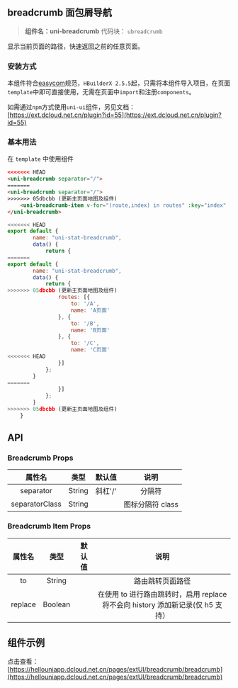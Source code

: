 
## breadcrumb 面包屑导航
> **组件名：uni-breadcrumb**
> 代码块： `ubreadcrumb`

显示当前页面的路径，快速返回之前的任意页面。

### 安装方式

本组件符合[easycom](https://uniapp.dcloud.io/collocation/pages?id=easycom)规范，`HBuilderX 2.5.5`起，只需将本组件导入项目，在页面`template`中即可直接使用，无需在页面中`import`和注册`components`。

如需通过`npm`方式使用`uni-ui`组件，另见文档：[https://ext.dcloud.net.cn/plugin?id=55](https://ext.dcloud.net.cn/plugin?id=55)

### 基本用法

在 ``template`` 中使用组件

```html
<<<<<<< HEAD
<uni-breadcrumb separator="/">
=======
<uni-breadcrumb separator="/">
>>>>>>> 05dbcbb (更新主页面地图及组件)
	<uni-breadcrumb-item v-for="(route,index) in routes" :key="index" :to="route.to">{{route.name}}</uni-breadcrumb-item>
</uni-breadcrumb>
```

```js
<<<<<<< HEAD
export default {
		name: "uni-stat-breadcrumb",
		data() {
			return {
=======
export default {
		name: "uni-stat-breadcrumb",
		data() {
			return {
>>>>>>> 05dbcbb (更新主页面地图及组件)
				routes: [{
					to: '/A',
					name: 'A页面'
				}, {
					to: '/B',
					name: 'B页面'
				}, {
					to: '/C',
					name: 'C页面'
<<<<<<< HEAD
				}]
			};
		}
=======
				}]
			};
		}
>>>>>>> 05dbcbb (更新主页面地图及组件)
	}
```


## API

### Breadcrumb Props

|属性名			|类型	|默认值	|说明				|
|:-:			|:-:	|:-:	|:-:				|
|separator		|String	|斜杠'/' |分隔符				|
|separatorClass	|String	|		|图标分隔符 class	    |

### Breadcrumb Item Props

|属性名	|类型			|默认值	|说明																			|
|:-:	|:-:			|:-:	|:-:																			|
|to		|String     	|		|路由跳转页面路径           														|
|replace|Boolean		|		|在使用 to 进行路由跳转时，启用 replace 将不会向 history 添加新记录(仅 h5 支持）         |




## 组件示例

点击查看：[https://hellouniapp.dcloud.net.cn/pages/extUI/breadcrumb/breadcrumb](https://hellouniapp.dcloud.net.cn/pages/extUI/breadcrumb/breadcrumb)